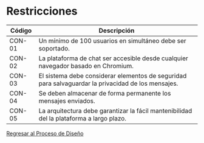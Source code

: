 # Restricciones

| Código | Descripción                                                                                        |
| ------ | -------------------------------------------------------------------------------------------------- |
| CON-01 | Un mínimo de 100 usuarios en simultáneo debe ser soportado.                                        |
| CON-02 | La plataforma de chat ser accesible desde cualquier navegador basado en Chromium.                  |
| CON-03 | El sistema debe considerar elementos de seguridad para salvaguardar la privacidad de los mensajes. |
| CON-04 | Se deben almacenar de forma permanente los mensajes enviados.                                      |
| CON-05 | La arquitectura debe garantizar la fácil mantenibilidad del la plataforma a largo plazo.           |

[Regresar al Proceso de Diseño](../ProcesoDeDiseño.md)